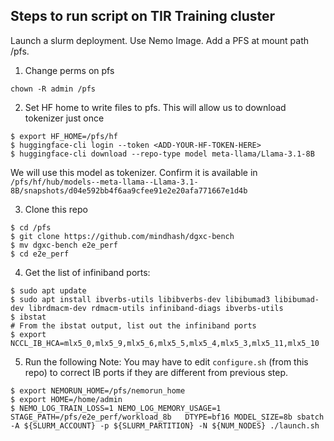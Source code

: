 ## Steps to run script on TIR Training cluster

Launch a slurm deployment. Use Nemo Image. Add a PFS at mount path /pfs. 

1. Change perms on pfs 
```
chown -R admin /pfs
```
2. Set HF home to write files to pfs. This will allow us to download tokenizer just once 

```
$ export HF_HOME=/pfs/hf
$ huggingface-cli login --token <ADD-YOUR-HF-TOKEN-HERE>
$ huggingface-cli download --repo-type model meta-llama/Llama-3.1-8B
```

We will use this model as tokenizer. Confirm it is available in `/pfs/hf/hub/models--meta-llama--Llama-3.1-8B/snapshots/d04e592bb4f6aa9cfee91e2e20afa771667e1d4b`

3. Clone this repo
```
$ cd /pfs
$ git clone https://github.com/mindhash/dgxc-bench
$ mv dgxc-bench e2e_perf
$ cd e2e_perf
```

4. Get the list of infiniband ports:
```
$ sudo apt update
$ sudo apt install ibverbs-utils libibverbs-dev libibumad3 libibumad-dev librdmacm-dev rdmacm-utils infiniband-diags ibverbs-utils
$ ibstat
# From the ibstat output, list out the infiniband ports
$ export NCCL_IB_HCA=mlx5_0,mlx5_9,mlx5_6,mlx5_5,mlx5_4,mlx5_3,mlx5_11,mlx5_10
```  
5. Run the following
Note: You may have to edit `configure.sh` (from this repo) to correct IB ports if they are different from previous step.

```
$ export NEMORUN_HOME=/pfs/nemorun_home
$ export HOME=/home/admin
$ NEMO_LOG_TRAIN_LOSS=1 NEMO_LOG_MEMORY_USAGE=1 STAGE_PATH=/pfs/e2e_perf/workload_8b   DTYPE=bf16 MODEL_SIZE=8b sbatch -A ${SLURM_ACCOUNT} -p ${SLURM_PARTITION} -N ${NUM_NODES} ./launch.sh

```

